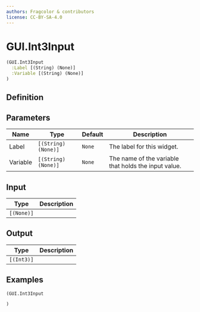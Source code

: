 ```yaml
---
authors: Fragcolor & contributors
license: CC-BY-SA-4.0
---
```



# GUI.Int3Input

```clojure
(GUI.Int3Input
  :Label [(String) (None)]
  :Variable [(String) (None)]
)
```


## Definition




## Parameters

| Name | Type | Default | Description |
|------|------|---------|-------------|
| Label | `[(String) (None)]` | `None` | The label for this widget. |
| Variable | `[(String) (None)]` | `None` | The name of the variable that holds the input value. |


## Input

| Type | Description |
|------|-------------|
| `[(None)]` |  |


## Output

| Type | Description |
|------|-------------|
| `[(Int3)]` |  |


## Examples

```clojure
(GUI.Int3Input

)
```
